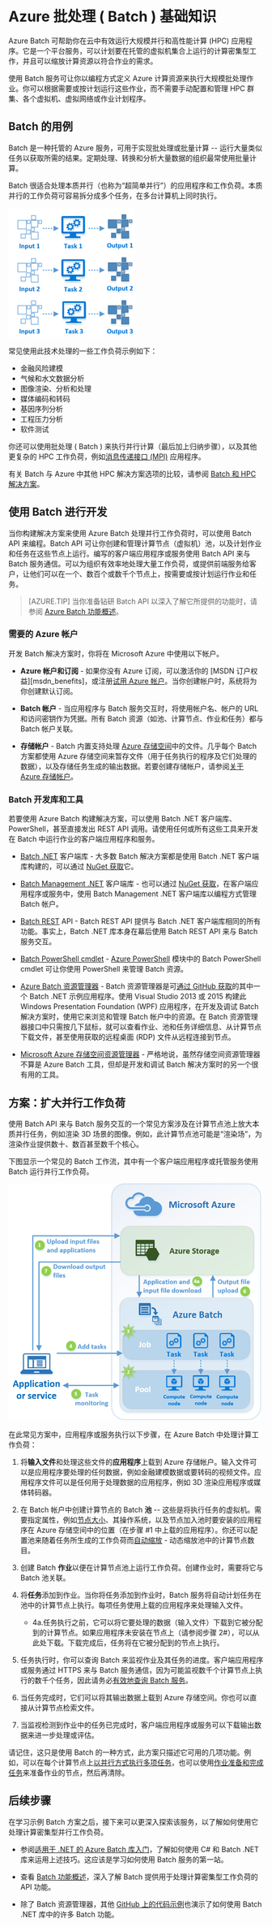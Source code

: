 <properties
	pageTitle="Azure Batch 服务基础知识 | Azure"
	description="了解如何使用 Azure Batch 服务执行大规模并发工作负荷与 HPC 工作负荷"
	services="batch"
	documentationCenter=""
	authors="mmacy"
	manager="timlt"
	editor=""/>

<tags
	ms.service="batch"
	ms.date="02/16/2016"
	wacn.date="06/06/2016"/>

# Azure 批处理 ( Batch ) 基础知识

Azure Batch 可帮助你在云中有效运行大规模并行和高性能计算 (HPC) 应用程序。它是一个平台服务，可以计划要在托管的虚拟机集合上运行的计算密集型工作，并且可以缩放计算资源以符合作业的需求。

使用 Batch 服务可让你以编程方式定义 Azure 计算资源来执行大规模批处理作业。你可以根据需要或按计划运行这些作业，而不需要手动配置和管理 HPC 群集、各个虚拟机、虚拟网络或作业计划程序。

## Batch 的用例

Batch 是一种托管的 Azure 服务，可用于实现批处理或批量计算 -- 运行大量类似任务以获取所需的结果。定期处理、转换和分析大量数据的组织最常使用批量计算。

Batch 很适合处理本质并行（也称为“超简单并行”）的应用程序和工作负荷。本质并行的工作负荷可容易拆分成多个任务，在多台计算机上同时执行。

![并行任务][1]

常见使用此技术处理的一些工作负荷示例如下：

* 金融风险建模
* 气候和水文数据分析
* 图像渲染、分析和处理
* 媒体编码和转码
* 基因序列分析
* 工程压力分析
* 软件测试

你还可以使用批处理 ( Batch ) 来执行并行计算（最后加上归纳步骤），以及其他更复杂的 HPC 工作负荷，例如[消息传递接口 (MPI)](/documentation/articles/batch-mpi/) 应用程序。

有关 Batch 与 Azure 中其他 HPC 解决方案选项的比较，请参阅 [Batch 和 HPC 解决方案](/documentation/articles/batch-hpc-solutions/)。

## 使用 Batch 进行开发

当你构建解决方案来使用 Azure Batch 处理并行工作负荷时，可以使用 Batch API 来编程。Batch API 可让你创建和管理计算节点（虚拟机）池，以及计划作业和任务在这些节点上运行。编写的客户端应用程序或服务使用 Batch API 来与 Batch 服务通信。可以为组织有效率地处理大量工作负荷，或提供前端服务给客户，让他们可以在一个、数百个或数千个节点上，按需要或按计划运行作业和任务。

> [AZURE.TIP] 当你准备钻研 Batch API 以深入了解它所提供的功能时，请参阅 [Azure Batch 功能概述](/documentation/articles/batch-api-basics/)。

### 需要的 Azure 帐户

开发 Batch 解决方案时，你将在 Microsoft Azure 中使用以下帐户。

- **Azure 帐户和订阅** - 如果你没有 Azure 订阅，可以激活你的 [MSDN 订户权益][msdn_benefits]，或注册[试用 Azure 帐户][free_account]。当你创建帐户时，系统将为你创建默认订阅。

- **Batch 帐户** - 当应用程序与 Batch 服务交互时，将使用帐户名、帐户的 URL 和访问密钥作为凭据。所有 Batch 资源（如池、计算节点、作业和任务）都与 Batch 帐户关联。

- **存储帐户** - Batch 内置支持处理 [Azure 存储空间][azure_storage]中的文件。几乎每个 Batch 方案都使用 Azure 存储空间来暂存文件（用于任务执行的程序及它们处理的数据），以及存储任务生成的输出数据。若要创建存储帐户，请参阅[关于 Azure 存储帐户](/documentation/articles/storage-create-storage-account/)。

### Batch 开发库和工具

若要使用 Azure Batch 构建解决方案，可以使用 Batch .NET 客户端库、PowerShell，甚至直接发出 REST API 调用。请使用任何或所有这些工具来开发在 Batch 中运行作业的客户端应用程序和服务。

- [Batch .NET][api_net] 客户端库 - 大多数 Batch 解决方案都是使用 Batch .NET 客户端库构建的，可以通过 [NuGet 获取][api_net_nuget]它。

- [Batch Management .NET][api_net_mgmt] 客户端库 - 也可以通过 [NuGet 获取][api_net_mgmt_nuget]，在客户端应用程序或服务中，使用 Batch Management .NET 客户端库以编程方式管理 Batch 帐户。

- [Batch REST][batch_rest] API - Batch REST API 提供与 Batch .NET 客户端库相同的所有功能。事实上，Batch .NET 库本身在幕后使用 Batch REST API 来与 Batch 服务交互。

- [Batch PowerShell cmdlet][batch_ps] - [Azure PowerShell](/documentation/articles/powershell-install-configure/) 模块中的 Batch PowerShell cmdlet 可让你使用 PowerShell 来管理 Batch 资源。

- [Azure Batch 资源管理器][batch_explorer] - Batch 资源管理器是可[通过 GitHub 获取][github_samples]的其中一个 Batch .NET 示例应用程序。使用 Visual Studio 2013 或 2015 构建此 Windows Presentation Foundation (WPF) 应用程序，在开发及调试 Batch 解决方案时，使用它来浏览和管理 Batch 帐户中的资源。在 Batch 资源管理器接口中只需按几下鼠标，就可以查看作业、池和任务详细信息、从计算节点下载文件，甚至使用获取的远程桌面 (RDP) 文件从远程连接到节点。

- [Microsoft Azure 存储空间资源管理器][storage_explorer] - 严格地说，虽然存储空间资源管理器不算是 Azure Batch 工具，但却是开发和调试 Batch 解决方案时的另一个很有用的工具。

## 方案：扩大并行工作负荷

使用 Batch API 来与 Batch 服务交互的一个常见方案涉及在计算节点池上放大本质并行任务，例如渲染 3D 场景的图像。例如，此计算节点池可能是“渲染场”，为渲染作业提供数十、数百甚至数千个核心。

下图显示一个常见的 Batch 工作流，其中有一个客户端应用程序或托管服务使用 Batch 运行并行工作负荷。

![Batch 解决方案工作流][2]

在此常见方案中，应用程序或服务执行以下步骤，在 Azure Batch 中处理计算工作负荷：

1. 将**输入文件**和处理这些文件的**应用程序**上载到 Azure 存储帐户。输入文件可以是应用程序要处理的任何数据，例如金融建模数据或要转码的视频文件。应用程序文件可以是任何用于处理数据的应用程序，例如 3D 渲染应用程序或媒体转码器。

2. 在 Batch 帐户中创建计算节点的 Batch **池** -- 这些是将执行任务的虚拟机。需要指定属性，例如[节点大小](/documentation/articles/cloud-services-sizes-specs/)、其操作系统，以及节点加入池时要安装的应用程序在 Azure 存储空间中的位置（在步骤 #1 中上载的应用程序）。你还可以配置池来随着任务所生成的工作负荷而[自动缩放](/documentation/articles/batch-automatic-scaling/) - 动态缩放池中的计算节点数目。

3. 创建 Batch **作业**以便在计算节点池上运行工作负荷。创建作业时，需要将它与 Batch 池关联。

4. 将**任务**添加到作业。当你将任务添加到作业时，Batch 服务将自动计划任务在池中的计算节点上执行。每项任务使用上载的应用程序来处理输入文件。

    - 4a.任务执行之前，它可以将它要处理的数据（输入文件）下载到它被分配到的计算节点。如果应用程序未安装在节点上（请参阅步骤 2#），可以从此处下载。下载完成后，任务将在它被分配到的节点上执行。

5. 任务执行时，你可以查询 Batch 来监视作业及其任务的进度。客户端应用程序或服务通过 HTTPS 来与 Batch 服务通信，因为可能监视数千个计算节点上执行的数千个任务，因此请务必[有效地查询 Batch 服务](/documentation/articles/batch-efficient-list-queries/)。

6. 当任务完成时，它们可以将其输出数据上载到 Azure 存储空间。你也可以直接从计算节点检索文件。

7. 当监视检测到作业中的任务已完成时，客户端应用程序或服务可以下载输出数据来进一步处理或评估。

请记住，这只是使用 Batch 的一种方式，此方案只描述它可用的几项功能。例如，可以在每个计算节点上[以并行方式执行多项任务](/documentation/articles/batch-parallel-node-tasks/)，也可以使用[作业准备和完成任务](/documentation/articles/batch-job-prep-release/)来准备作业的节点，然后再清除。

## 后续步骤

在学习示例 Batch 方案之后，接下来可以更深入探索该服务，以了解如何使用它处理计算密集型并行工作负荷。

- 参阅[适用于 .NET 的 Azure Batch 库入门](/documentation/articles/batch-dotnet-get-started/)，了解如何使用 C# 和 Batch .NET 库来运用上述技巧。这应该是学习如何使用 Batch 服务的第一站。

- 查看 [Batch 功能概述](/documentation/articles/batch-api-basics/)，深入了解 Batch 提供用于处理计算密集型工作负荷的 API 功能。

- 除了 Batch 资源管理器，其他 [GitHub 上的代码示例][github_samples]也演示了如何使用 Batch .NET 库中的许多 Batch 功能。



[azure_storage]: /services/storage/
[api_net]: https://msdn.microsoft.com/library/azure/mt348682.aspx
[api_net_nuget]: https://www.nuget.org/packages/Azure.Batch/
[api_net_mgmt]: https://msdn.microsoft.com/library/azure/mt463120.aspx
[api_net_mgmt_nuget]: https://www.nuget.org/packages/Microsoft.Azure.Management.Batch/
[batch_explorer]: https://github.com/Azure/azure-batch-samples/tree/master/CSharp/BatchExplorer
[batch_ps]: https://msdn.microsoft.com/library/azure/mt125957.aspx
[batch_rest]: https://msdn.microsoft.com/library/azure/Dn820158.aspx

[free_account]: /pricing/1rmb-trial/
[github_samples]: https://github.com/Azure/azure-batch-samples

[storage_explorer]: http://storageexplorer.com/

[1]: ./media/batch-technical-overview/tech_overview_01.png
[2]: ./media/batch-technical-overview/tech_overview_02.png

<!---HONumber=Mooncake_0503_2016-->